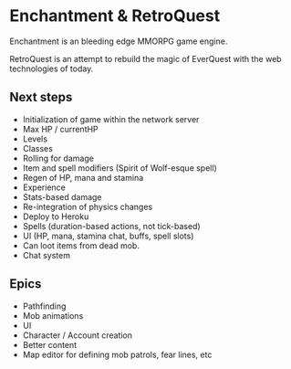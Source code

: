 Enchantment & RetroQuest
========================

Enchantment is an bleeding edge MMORPG game engine.

RetroQuest is an attempt to rebuild the magic of EverQuest with the web technologies of today.


Next steps
----------
* Initialization of game within the network server
* Max HP / currentHP
* Levels
* Classes
* Rolling for damage
* Item and spell modifiers (Spirit of Wolf-esque spell)
* Regen of HP, mana and stamina
* Experience
* Stats-based damage
* Re-integration of physics changes
* Deploy to Heroku
* Spells (duration-based actions, not tick-based)
* UI (HP, mana, stamina chat, buffs, spell slots)
* Can loot items from dead mob.
* Chat system


Epics
-----

* Pathfinding
* Mob animations
* UI
* Character / Account creation
* Better content
* Map editor for defining mob patrols, fear lines, etc
